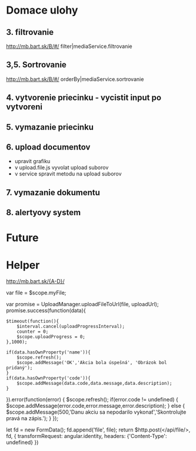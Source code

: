 # Domace ulohy

## 3. filtrovanie
http://mb.bart.sk/B/#/
filter|mediaService.filtrovanie

## 3,5. Sortrovanie
http://mb.bart.sk/B/#/
orderBy|mediaService.sortrovanie

## 4. vytvorenie priecinku - vycistit input po vytvoreni

## 5. vymazanie priecinku

## 6. upload documentov
- upravit grafiku
- v upload.file.js vyvolat upload suborov
- v service spravit metodu na upload suborov

## 7. vymazanie dokumentu

## 8. alertyovy system

# Future

# Helper

http://mb.bart.sk/{A-D}/



var file = $scope.myFile;

var promise = UploadManager.uploadFileToUrl(file, uploadUrl);
promise.success(function(data){

    $timeout(function(){
        $interval.cancel(uploadProgressInterval);
        counter = 0;
        $scope.uploadProgress = 0;
    },1000);

    if(data.hasOwnProperty('name')){
        $scope.refresh();
        $scope.addMessage('OK','Akcia bola úspešná', 'Obrázok bol pridaný');
    }
    if(data.hasOwnProperty('code')){
        $scope.addMessage(data.code,data.message,data.description);
    }
}).error(function(error) {
    $scope.refresh();
    if(error.code != undefined) {
        $scope.addMessage(error.code,error.message,error.description);
    } else {
        $scope.addMessage(500,'Danu akciu sa nepodarilo vykonať','Skontrolujte pravá na zápis.');
    }
});
        
        
let fd = new FormData();
fd.append('file', file);
return $http.post(</api/file/>, fd, {
    transformRequest: angular.identity,
    headers: {'Content-Type': undefined}
})